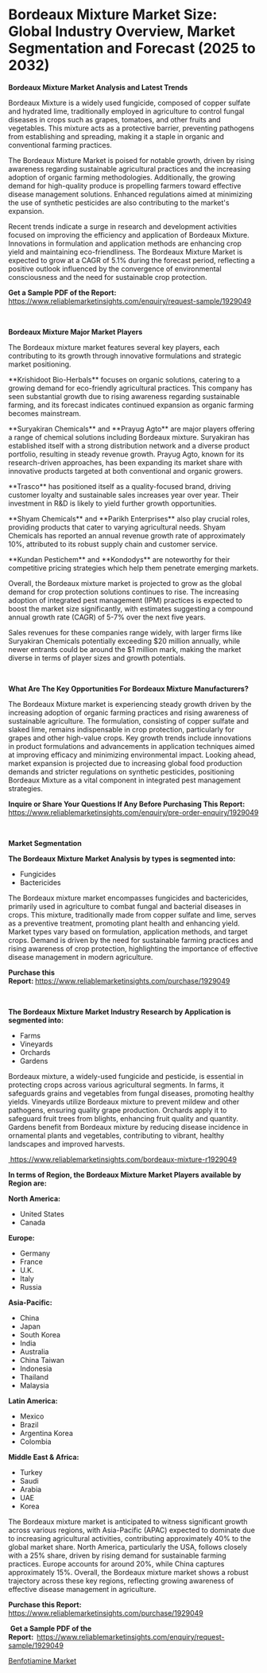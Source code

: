 <p><h1>Bordeaux Mixture Market Size: Global Industry Overview, Market Segmentation and Forecast (2025 to 2032)</h1></p><p><strong>Bordeaux Mixture Market Analysis and Latest Trends</strong></p>
<p><p>Bordeaux Mixture is a widely used fungicide, composed of copper sulfate and hydrated lime, traditionally employed in agriculture to control fungal diseases in crops such as grapes, tomatoes, and other fruits and vegetables. This mixture acts as a protective barrier, preventing pathogens from establishing and spreading, making it a staple in organic and conventional farming practices.</p><p>The Bordeaux Mixture Market is poised for notable growth, driven by rising awareness regarding sustainable agricultural practices and the increasing adoption of organic farming methodologies. Additionally, the growing demand for high-quality produce is propelling farmers toward effective disease management solutions. Enhanced regulations aimed at minimizing the use of synthetic pesticides are also contributing to the market's expansion.</p><p>Recent trends indicate a surge in research and development activities focused on improving the efficiency and application of Bordeaux Mixture. Innovations in formulation and application methods are enhancing crop yield and maintaining eco-friendliness. The Bordeaux Mixture Market is expected to grow at a CAGR of 5.1% during the forecast period, reflecting a positive outlook influenced by the convergence of environmental consciousness and the need for sustainable crop protection.</p></p>
<p><strong>Get a Sample PDF of the Report:&nbsp;</strong> <a href="https://www.reliablemarketinsights.com/enquiry/request-sample/1929049?utm_campaign=2180&utm_medium=2&utm_source=Github&utm_content=ia&utm_term=31012025&utm_id=bordeaux-mixture">https://www.reliablemarketinsights.com/enquiry/request-sample/1929049</a></p>
<p>&nbsp;</p>
<p><strong>Bordeaux Mixture Major Market Players</strong></p>
<p><p>The Bordeaux mixture market features several key players, each contributing to its growth through innovative formulations and strategic market positioning. </p><p>**Krishidoot Bio-Herbals** focuses on organic solutions, catering to a growing demand for eco-friendly agricultural practices. This company has seen substantial growth due to rising awareness regarding sustainable farming, and its forecast indicates continued expansion as organic farming becomes mainstream.</p><p>**Suryakiran Chemicals** and **Prayug Agto** are major players offering a range of chemical solutions including Bordeaux mixture. Suryakiran has established itself with a strong distribution network and a diverse product portfolio, resulting in steady revenue growth. Prayug Agto, known for its research-driven approaches, has been expanding its market share with innovative products targeted at both conventional and organic growers.</p><p>**Trasco** has positioned itself as a quality-focused brand, driving customer loyalty and sustainable sales increases year over year. Their investment in R&D is likely to yield further growth opportunities. </p><p>**Shyam Chemicals** and **Parikh Enterprises** also play crucial roles, providing products that cater to varying agricultural needs. Shyam Chemicals has reported an annual revenue growth rate of approximately 10%, attributed to its robust supply chain and customer service.</p><p>**Kundan Pestichem** and **Kondodys** are noteworthy for their competitive pricing strategies which help them penetrate emerging markets. </p><p>Overall, the Bordeaux mixture market is projected to grow as the global demand for crop protection solutions continues to rise. The increasing adoption of integrated pest management (IPM) practices is expected to boost the market size significantly, with estimates suggesting a compound annual growth rate (CAGR) of 5-7% over the next five years.</p><p>Sales revenues for these companies range widely, with larger firms like Suryakiran Chemicals potentially exceeding $20 million annually, while newer entrants could be around the $1 million mark, making the market diverse in terms of player sizes and growth potentials.</p></p>
<p>&nbsp;</p>
<p><strong>What Are The Key Opportunities For Bordeaux Mixture Manufacturers?</strong></p>
<p><p>The Bordeaux Mixture market is experiencing steady growth driven by the increasing adoption of organic farming practices and rising awareness of sustainable agriculture. The formulation, consisting of copper sulfate and slaked lime, remains indispensable in crop protection, particularly for grapes and other high-value crops. Key growth trends include innovations in product formulations and advancements in application techniques aimed at improving efficacy and minimizing environmental impact. Looking ahead, market expansion is projected due to increasing global food production demands and stricter regulations on synthetic pesticides, positioning Bordeaux Mixture as a vital component in integrated pest management strategies.</p></p>
<p><strong>Inquire or Share Your Questions If Any Before Purchasing This Report:</strong> <a href="https://www.reliablemarketinsights.com/enquiry/pre-order-enquiry/1929049?utm_campaign=2180&utm_medium=2&utm_source=Github&utm_content=ia&utm_term=31012025&utm_id=bordeaux-mixture">https://www.reliablemarketinsights.com/enquiry/pre-order-enquiry/1929049</a></p>
<p>&nbsp;</p>
<p><strong>Market Segmentation</strong></p>
<p><strong>The Bordeaux Mixture Market Analysis by types is segmented into:</strong></p>
<p><ul><li>Fungicides</li><li>Bactericides</li></ul></p>
<p><p>The Bordeaux mixture market encompasses fungicides and bactericides, primarily used in agriculture to combat fungal and bacterial diseases in crops. This mixture, traditionally made from copper sulfate and lime, serves as a preventive treatment, promoting plant health and enhancing yield. Market types vary based on formulation, application methods, and target crops. Demand is driven by the need for sustainable farming practices and rising awareness of crop protection, highlighting the importance of effective disease management in modern agriculture.</p></p>
<p><strong>Purchase this Report:&nbsp;</strong><a href="https://www.reliablemarketinsights.com/purchase/1929049?utm_campaign=2180&utm_medium=2&utm_source=Github&utm_content=ia&utm_term=31012025&utm_id=bordeaux-mixture">https://www.reliablemarketinsights.com/purchase/1929049</a></p>
<p>&nbsp;</p>
<p><strong>The Bordeaux Mixture Market Industry Research by Application is segmented into:</strong></p>
<p><ul><li>Farms</li><li>Vineyards</li><li>Orchards</li><li>Gardens</li></ul></p>
<p><p>Bordeaux mixture, a widely-used fungicide and pesticide, is essential in protecting crops across various agricultural segments. In farms, it safeguards grains and vegetables from fungal diseases, promoting healthy yields. Vineyards utilize Bordeaux mixture to prevent mildew and other pathogens, ensuring quality grape production. Orchards apply it to safeguard fruit trees from blights, enhancing fruit quality and quantity. Gardens benefit from Bordeaux mixture by reducing disease incidence in ornamental plants and vegetables, contributing to vibrant, healthy landscapes and improved harvests.</p></p>
<p><a href="https://www.reliablemarketinsights.com/bordeaux-mixture-r1929049?utm_campaign=2180&utm_medium=2&utm_source=Github&utm_content=ia&utm_term=31012025&utm_id=bordeaux-mixture">&nbsp;https://www.reliablemarketinsights.com/bordeaux-mixture-r1929049</a></p>
<p><strong>In terms of Region, the Bordeaux Mixture Market Players available by Region are:</strong></p>
<p>
    <p> <strong> North America: </strong>
        <ul>
            <li>United States</li>
            <li>Canada</li>
        </ul>
        </p> 
    <p> <strong> Europe: </strong>
        <ul>
            <li>Germany</li>
            <li>France</li>
            <li>U.K.</li>
            <li>Italy</li>
            <li>Russia</li>
        </ul>
        </p> 
    <p> <strong> Asia-Pacific: </strong>
        <ul>
            <li>China</li>
            <li>Japan</li>
            <li>South Korea</li>
            <li>India</li>
            <li>Australia</li>
            <li>China Taiwan</li>
            <li>Indonesia</li>
            <li>Thailand</li>
            <li>Malaysia</li>
        </ul>
        </p> 
    <p> <strong> Latin America: </strong>
        <ul>
            <li>Mexico</li>
            <li>Brazil</li>
            <li>Argentina Korea</li>
            <li>Colombia</li>
        </ul>
        </p> 
    <p> <strong> Middle East & Africa: </strong>
        <ul>
            <li>Turkey</li>
            <li>Saudi</li>
            <li>Arabia</li>
            <li>UAE</li>
            <li>Korea</li>
        </ul>
    </p>
    </p>
<p><p>The Bordeaux mixture market is anticipated to witness significant growth across various regions, with Asia-Pacific (APAC) expected to dominate due to increasing agricultural activities, contributing approximately 40% to the global market share. North America, particularly the USA, follows closely with a 25% share, driven by rising demand for sustainable farming practices. Europe accounts for around 20%, while China captures approximately 15%. Overall, the Bordeaux mixture market shows a robust trajectory across these key regions, reflecting growing awareness of effective disease management in agriculture.</p></p>
<p><strong>Purchase this Report: </strong><a href="https://www.reliablemarketinsights.com/purchase/1929049?utm_campaign=2180&utm_medium=2&utm_source=Github&utm_content=ia&utm_term=31012025&utm_id=bordeaux-mixture">https://www.reliablemarketinsights.com/purchase/1929049</a></p>
<p>&nbsp;<strong>Get a Sample PDF of the Report:&nbsp;&nbsp;</strong><a href="https://www.reliablemarketinsights.com/enquiry/request-sample/1929049?utm_campaign=2180&utm_medium=2&utm_source=Github&utm_content=ia&utm_term=31012025&utm_id=bordeaux-mixture">https://www.reliablemarketinsights.com/enquiry/request-sample/1929049</a></p>
<p><strong></strong></p>
<p><p><a href="https://github.com/flnordan65e0/Market-Research-Report-List-1/blob/main/benfotiamine-market.md?utm_campaign=2180&utm_medium=2&utm_source=Github&utm_content=ia&utm_term=31012025&utm_id=bordeaux-mixture">Benfotiamine Market</a></p></p>